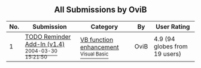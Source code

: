﻿<div align="center">

## All Submissions by OviB

</div>

No.  | Submission | Category | By   | User Rating
---- | ---------- | -------- | ---- | -----------
1 | [TODO Reminder Add\-In \(v1\.4\)<br /><sup>2004-03-30 15:21:50</sup>](https://github.com/Planet-Source-Code/ovib-todo-reminder-add-in-v1-4__1-52615) | [VB function enhancement<br /><sup>Visual Basic</sup>](../ByCategory/vb-function-enhancement__1-25.md) | OviB | 4.9 (94 globes from 19 users)
